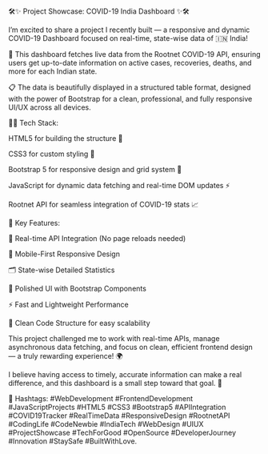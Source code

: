 🛠️✨ Project Showcase: COVID-19 India Dashboard ✨🛠️

I’m excited to share a project I recently built — a responsive and dynamic COVID-19 Dashboard focused on real-time, state-wise data of 🇮🇳 India!

🔗 This dashboard fetches live data from the Rootnet COVID-19 API, ensuring users get up-to-date information on active cases, recoveries, deaths, and more for each Indian state.

📋 The data is beautifully displayed in a structured table format, designed with the power of Bootstrap for a clean, professional, and fully responsive UI/UX across all devices.

🧑‍💻 Tech Stack:

HTML5 for building the structure 📄

CSS3 for custom styling 🎨

Bootstrap 5 for responsive design and grid system 📱

JavaScript for dynamic data fetching and real-time DOM updates ⚡

Rootnet API for seamless integration of COVID-19 stats 📈

🌟 Key Features:

🔄 Real-time API Integration (No page reloads needed)

📱 Mobile-First Responsive Design

🗂️ State-wise Detailed Statistics

🎨 Polished UI with Bootstrap Components

⚡ Fast and Lightweight Performance

🧹 Clean Code Structure for easy scalability

This project challenged me to work with real-time APIs, manage asynchronous data fetching, and focus on clean, efficient frontend design — a truly rewarding experience! 🌍

I believe having access to timely, accurate information can make a real difference, and this dashboard is a small step toward that goal. 🙌

🔖 Hashtags:
#WebDevelopment #FrontendDevelopment #JavaScriptProjects #HTML5 #CSS3 #Bootstrap5 #APIIntegration #COVID19Tracker #RealTimeData #ResponsiveDesign #RootnetAPI #CodingLife #CodeNewbie #IndiaTech #WebDesign #UIUX #ProjectShowcase #TechForGood #OpenSource #DeveloperJourney #Innovation #StaySafe #BuiltWithLove.
